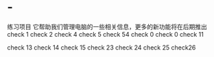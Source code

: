 # -
练习项目
它帮助我们管理电脑的一些相关信息，更多的新功能将在后期推出
check 1
check 2
check 4
check 5
check 54
check 0
check 0
check 11

check 13
check 14
check 15
check 23
check 24
check 25
check26
